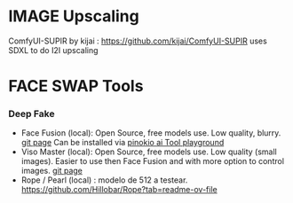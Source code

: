 # IMAGE Upscaling   

ComfyUI-SUPIR by kijai : https://github.com/kijai/ComfyUI-SUPIR uses SDXL to do I2I upscaling

# FACE SWAP Tools

### Deep Fake   
- Face Fusion (local): Open Source, free models use. Low quality, blurry. [git page](https://github.com/facefusion/facefusion) Can be installed via [pinokio ai Tool playground](https://pinokio.co/)
- Viso Master (local):  Open Source, free models use. Low quality (small images). Easier to use then Face Fusion and with more option to control images. [git page](https://github.com/visomaster/VisoMaster)
- Rope / Pearl (local) : modelo de 512 a testear. https://github.com/Hillobar/Rope?tab=readme-ov-file
